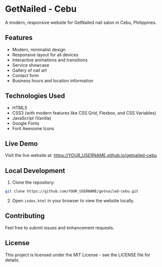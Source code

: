 # GetNailed - Cebu

A modern, responsive website for GetNailed nail salon in Cebu, Philippines.

## Features

- Modern, minimalist design
- Responsive layout for all devices
- Interactive animations and transitions
- Service showcase
- Gallery of nail art
- Contact form
- Business hours and location information

## Technologies Used

- HTML5
- CSS3 (with modern features like CSS Grid, Flexbox, and CSS Variables)
- JavaScript (Vanilla)
- Google Fonts
- Font Awesome Icons

## Live Demo

Visit the live website at: https://YOUR_USERNAME.github.io/getnailed-cebu

## Local Development

1. Clone the repository:
```bash
git clone https://github.com/YOUR_USERNAME/getnailed-cebu.git
```

2. Open `index.html` in your browser to view the website locally.

## Contributing

Feel free to submit issues and enhancement requests.

## License

This project is licensed under the MIT License - see the LICENSE file for details. 